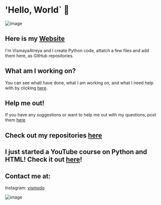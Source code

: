 # 'Hello, World` 👋

![image](https://avatars2.githubusercontent.com/u/62926183?s=460&u=e560f6297c81982fc2b554f3c997ec878421fa80&v=4)

## Here is my [Website](https://vismodo.github.io/Website/Homepage/index.html)
 
I'm VismayaAtreya and I create Python code, attatch a few files and add them here, as GitHub repositories.

## What am I working on?

You can see whatI have done, what I am working on, and what I need help with by clicking [here](https://github.com/vismodo/VismayaAtreya/projects/1).

## Help me out!

If you have any suggestions or want to help me out with my questions, post them [here](https://github.com/vismodo/vismodo/issues)

## Check out my repositories [here](https://github.com/vismodo?tab=repositories)

## I just started a YouTube course on Python and HTML! Check it out [here](https://www.youtube.com/channel/UCabDaT8EMoGGkxjnXTuPx3Q)!

## Contact me at:

Instagram: [vismodo](https://www.instagram.com/vismodo/)

![image](https://github.com/vismodo/vismodo/blob/master/Instagram%20Nametag.png)
